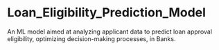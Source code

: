# Loan_Eligibility_Prediction_Model
An ML model aimed at analyzing applicant data to predict loan approval eligibility, optimizing decision-making processes, in Banks.
